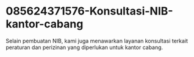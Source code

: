 # 085624371576-Konsultasi-NIB-kantor-cabang
Selain pembuatan NIB, kami juga menawarkan layanan konsultasi terkait peraturan dan perizinan yang diperlukan untuk kantor cabang. 
